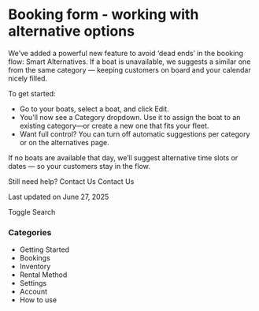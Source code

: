 Booking form - working with alternative options
===============================================

We’ve added a powerful new feature to avoid ‘dead ends’ in the booking flow: Smart Alternatives. If a boat is unavailable, we suggests a similar one from the same category — keeping customers on board and your calendar nicely filled.

To get started:

* Go to your boats, select a boat, and click Edit.
* You'll now see a Category dropdown. Use it to assign the boat to an existing category—or create a new one that fits your fleet.
* Want full control? You can turn off automatic suggestions per category or on the alternatives page.

If no boats are available that day, we’ll suggest alternative time slots or dates — so your customers stay in the flow.

Still need help?
Contact Us
Contact Us

Last updated on June 27, 2025






Toggle Search

### Categories

* Getting Started
* Bookings
* Inventory
* Rental Method
* Settings
* Account
* How to use